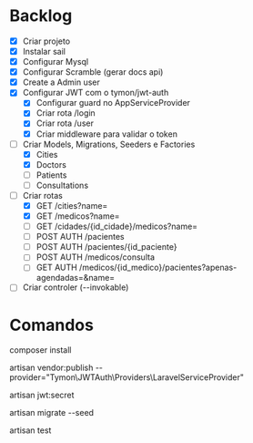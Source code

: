# Backlog

- [x] Criar projeto
- [x] Instalar sail
- [x] Configurar Mysql
- [x] Configurar Scramble (gerar docs api)
- [x] Create a Admin user
- [x] Configurar JWT com o tymon/jwt-auth
    - [x] Configurar guard no AppServiceProvider
    - [x] Criar rota /login
    - [x] Criar rota /user
    - [x] Criar middleware para validar o token
- [ ] Criar Models, Migrations, Seeders e Factories
    - [x] Cities
    - [x] Doctors
    - [ ] Patients
    - [ ] Consultations
- [ ] Criar rotas
    - [x] GET /cities?name=
    - [x] GET /medicos?name=
    - [ ] GET /cidades/{id_cidade}/medicos?name=
    - [ ] POST AUTH /pacientes
    - [ ] POST AUTH /pacientes/{id_paciente}
    - [ ] POST AUTH /medicos/consulta
    - [ ] GET AUTH /medicos/{id_medico}/pacientes?apenas-agendadas=&name=
- [ ] Criar controler (--invokable)

# Comandos

composer install

artisan vendor:publish --provider="Tymon\JWTAuth\Providers\LaravelServiceProvider"

artisan jwt:secret

artisan migrate --seed

artisan test
